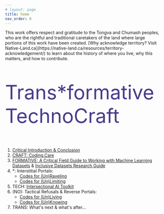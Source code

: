 ```yaml
---
# layout: page
title: home
nav_order: 0
---
```


<caption markdown=1>This work offers respect and gratitude to the Tongva and Chumash peoples, who are the rightful and traditional caretakers of the land where large portions of this work have been created. [Why acknowledge territory? Visit Native-Land.ca](https://native-land.ca/resources/territory-acknowledgement/) to learn about the history of where you live, why this matters, and how to contribute.</caption>


<!-- *I live and work in the ancestral land of the Tongva and Chumash people (Los Angeles), and on the site of many communities displaced during the Shoah (Berlin). I acknowledge the suffering and struggle that have made my presence here possible, and I work to support dismantling the paradigms that allow those struggles to continue.-->

<!-- !['tonight'](assets/img/goingonline.jpg){: .thumb } -->

<!-- Here's where I'll be tinkering for a few years with a dissertation... -->

<p style="font-size: 4rem; line-height: 1.2; color: darkslateblue;">Trans*formative TechnoCraft</p>

1. [Critical Introduction & Conclusion](critintro.html)
2. [CRAFT: Coding.Care](guide.html)
3. [FORMATIVE: A Critical Field Guide to Working with Machine Learning Datasets](https://knowingmachines.org/critical-field-guide) & [Inclusive Datasets Research Guide](publications)
4. \*: Interstitial Portals: 
   * [Codes for (Un)Raveling](unraveling.html)
   * [Codes for (Un)Limiting](unlimiting.html)
5. TECH: [Intersectional AI Toolkit](https://sarahciston.gitlab.io/toolkit/)
6. (NO): Tactical Refusals & Reverse Portals: 
   * [Codes for (Un)Living](unliving.html)
   * [Codes for (Un)Knowing](unknowning.html)
7. TRANS: What's next & what's after...
<!-- 7. TRANS: [Unsupervised Pleasures & Critical AI](unsupervised) -->

<!-- <span class="purple">Learning programming is often intimidating and riddled with false starts,</span> which can further marginalize the folks whose perspectives are most necessary in order to face the challenges technoculture presents. This guidebook offers alternatives through creative-critical coding, using care-driven, community-building practices. It focuses on Creative Code Collective, the student organization I founded in 2019 for emerging media artists, writers, and non-engineers to think critically with code in an inclusive, interdisciplinary space. I wanted to create the adaptable, encouraging community I had needed when I was first struggling to learn to program as a writer trying to make electronic literature. 

Here, we see creative-critical code as a holistic community practice. This guidebook looks at a variety of the strategies, platforms, and tools we have explored and developed. It discusses how practices in the Collective—including project-oriented skillbuilding, co-teaching/co-learning, and snacks (always snacks)—embody its <span class="purple">guiding values, such as "scrappy artistic strategies not perfect code" and "collaboration not competition."</span> It also discusses some snags and lessons learned from our efforts building the now 3+ years-old community, like how our practices evolved through the shift to online platforms during the pandemic and the subsequent shift to hybrid collaborations. It draws on existing methods from Critical Code Studies and Intersectional queer, feminist, anti-ableist, and anti-racist theory; and it makes connections to similar organizations like Creative Code Berlin, Varia, and p5.js. 

In terms of impact, the guide addresses the ways students report these values and practices have shaped them as emerging makers and thinkers. Personally, even beyond my experiences as facilitator, I have found this community to be the strongest influence on my work. <span class="purple">Creative Code Collective has become a joyful space for creative risk-taking that nourishes my own practice.</span>

In sum, Creative Code Collective positions itself within an <span class="purple">ethics of coding care</span>—grounded in shared embodied knowledge, embedded co-creation, and programming with and for community. It tenderly proclaims: "We all have something to teach each other." Coding is now an essential literacy, but this guidebook calls for reaching beyond the limited literacy offered by the STEM–paradigm that supposedly "anyone can join." Rather, Coding.Care reimagines technoculture as truly being for anyone—to understand, impact, and intervene in.  -->


